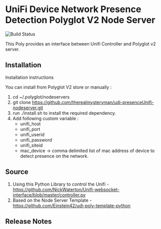 # UniFi Device Network Presence Detection Polyglot V2 Node Server

![Build Status](https://travis-ci.org/therealmysteryman/udi-presenceUnifi-nodeserver.svg?branch=master)

This Poly provides an interface between Unifi Controller and Polyglot v2 server. 

## Installation

Installation instructions

You can install from Polyglot V2 store or manually :

1. cd ~/.polyglot/nodeservers
2. git clone https://github.com/therealmysteryman/udi-presenceUnifi-nodeserver.git
3. run ./install.sh to install the required dependency.
4. Add following custom variable :
    - unifi_host
    - unifi_port
    - unifi_userid
    - unifi_password
    - unifi_siteid 
    - mac_device -> comma delimited list of mac address of device to detect presence on the network.

## Source

1. Using this Python Library to control the Unifi - https://github.com/NickWaterton/Unifi-websocket-interface/blob/master/controller.py
2. Based on the Node Server Template - https://github.com/Einstein42/udi-poly-template-python

## Release Notes
